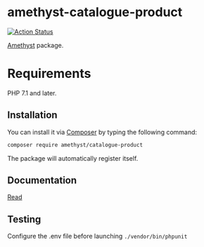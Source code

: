 # amethyst-catalogue-product

[![Action Status](https://github.com/amethyst-php/catalogue-product/workflows/test/badge.svg)](https://github.com/amethyst-php/catalogue-product/actions)

[Amethyst](https://github.com/amethyst-php/amethyst) package.

# Requirements

PHP 7.1 and later.

## Installation

You can install it via [Composer](https://getcomposer.org/) by typing the following command:

```bash
composer require amethyst/catalogue-product
```

The package will automatically register itself.

## Documentation

[Read](docs/index.md)

## Testing

Configure the .env file before launching `./vendor/bin/phpunit`

